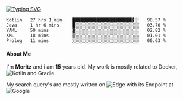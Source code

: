 [![Typing SVG](https://readme-typing-svg.herokuapp.com?font=Monaco&color=%23D3F5F7&size=29&center=true&vCenter=true&width=900&height=135&lines=Welcome;I'm+Moritz;I'm+15;I'm+from+Germany)](https://git.io/typing-svg)

<!--START_SECTION:waka-->
```text
Kotlin   27 hrs 1 min    ██████████████████████▓░░   90.57 % 
Java     1 hr 6 mins     █░░░░░░░░░░░░░░░░░░░░░░░░   03.70 % 
YAML     50 mins         ▓░░░░░░░░░░░░░░░░░░░░░░░░   02.82 % 
XML      18 mins         ▒░░░░░░░░░░░░░░░░░░░░░░░░   01.01 % 
Prolog   11 mins         ░░░░░░░░░░░░░░░░░░░░░░░░░   00.63 % 
```
<!--END_SECTION:waka-->


#### About Me
I'm **Moritz** and i am **15** years old. My work is mostly related to Docker, ![Kotlin](https://img.shields.io/badge/kotlin-23D3F5F7?style=for-the-badge&logo=kotlin&logoColor=red) and Gradle.

My search query's are mostly written on ![Edge](https://img.shields.io/badge/Edge-23D3F5F7?style=for-the-badge&logo=Microsoft-edge&logoColor=red) with its Endpoint at ![Google](https://img.shields.io/badge/google-23D3F5F7?style=for-the-badge&logo=google&logoColor=red)
